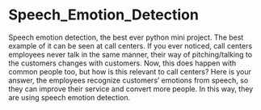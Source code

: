 # Speech_Emotion_Detection

Speech emotion detection, the best ever python mini project. The best example of it can be seen at call centers. If you ever noticed, call centers employees never talk in the same manner, their way of pitching/talking to the customers changes with customers. Now, this does happen with common people too, but how is this relevant to call centers? Here is your answer, the employees recognize customers’ emotions from speech, so they can improve their service and convert more people. In this way, they are using speech emotion detection.
